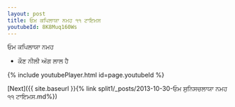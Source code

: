 ```yaml
---
layout: post
title: ਓਮ ਕਪਿਲਾਯਾ ਨਮਹ ੧੧ ਟਾਇਮਸ
youtubeId: 8K8Muq160Ws
---
```

 
 
 ਓਮ ਕਪਿਲਾਯਾ ਨਮਹ  
 
 -  ਕੌਣ ਨੀਲੀ ਅੱਗ ਲਾਲ ਹੈ 
 
  
 
  
 
 
 
 
 
 


{% include youtubePlayer.html id=page.youtubeId %}
 
[Next]({{ site.baseurl }}{% link  split1/_posts/2013-10-30-ਓਮ ਸੁਨਿਸਚਲਾਯਾ ਨਮਹ ੧੧ ਟਾਇਮਸ.md%})
 
